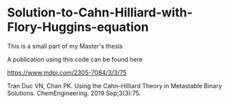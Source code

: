 # Solution-to-Cahn-Hilliard-with-Flory-Huggins-equation
This is a small part of my Master's thesis

A publication using this code can be found here

https://www.mdpi.com/2305-7084/3/3/75

Tran Duc VN, Chan PK. Using the Cahn–Hilliard Theory in Metastable Binary Solutions. ChemEngineering. 2019 Sep;3(3):75.
